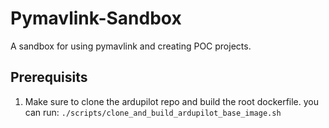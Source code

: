 # Pymavlink-Sandbox
A sandbox for using pymavlink and creating POC projects.

## Prerequisits
1. Make sure to clone the ardupilot repo and build the root dockerfile. you can run: `./scripts/clone_and_build_ardupilot_base_image.sh`